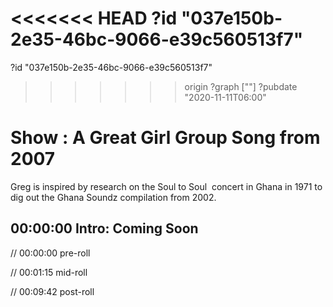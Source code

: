 <<<<<<< HEAD
?id "037e150b-2e35-46bc-9066-e39c560513f7"
=======
?id "037e150b-2e35-46bc-9066-e39c560513f7"
>>>>>>> origin
?graph [""]
?pubdate "2020-11-11T06:00"

# Show : A Great Girl Group Song from 2007

Greg is inspired by research on the Soul to Soul  concert in Ghana in 1971 to dig out the Ghana Soundz compilation from 2002.

## 00:00:00 Intro: Coming Soon

// 00:00:00 pre-roll

// 00:01:15 mid-roll

// 00:09:42 post-roll
